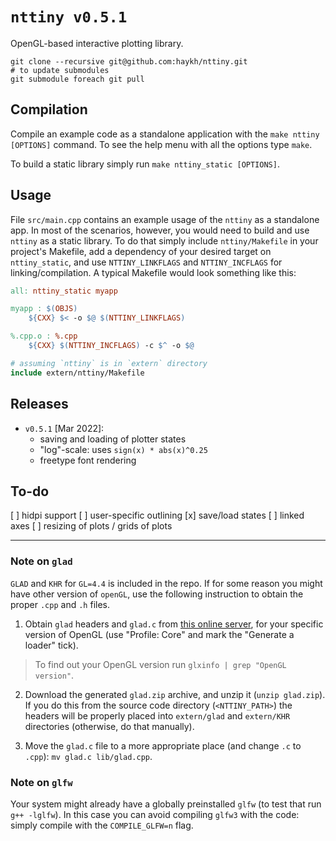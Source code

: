 # `nttiny v0.5.1`

OpenGL-based interactive plotting library.

```shell
git clone --recursive git@github.com:haykh/nttiny.git
# to update submodules
git submodule foreach git pull
```

## Compilation

Compile an example code as a standalone application with the `make nttiny [OPTIONS]` command. To see the help menu with all the options type `make`.

To build a static library simply run `make nttiny_static [OPTIONS]`.

## Usage

File `src/main.cpp` contains an example usage of the `nttiny` as a standalone app. In most of the scenarios, however, you would need to build and use `nttiny` as a static library. To do that simply include `nttiny/Makefile` in your project's Makefile, add a dependency of your desired target on `nttiny_static`, and use `NTTINY_LINKFLAGS` and `NTTINY_INCFLAGS` for linking/compilation. A typical Makefile would look something like this:

```Makefile
all: nttiny_static myapp

myapp : $(OBJS)
	${CXX} $< -o $@ $(NTTINY_LINKFLAGS)

%.cpp.o : %.cpp
	${CXX} $(NTTINY_INCFLAGS) -c $^ -o $@

# assuming `nttiny` is in `extern` directory
include extern/nttiny/Makefile
```

## Releases

* `v0.5.1` [Mar 2022]:
  - saving and loading of plotter states
  - "log"-scale: uses `sign(x) * abs(x)^0.25`
  - freetype font rendering

## To-do

[ ] hidpi support
[ ] user-specific outlining
[x] save/load states
[ ] linked axes
[ ] resizing of plots / grids of plots

---

### Note on `glad`

`GLAD` and `KHR` for `GL=4.4` is included in the repo. If for some reason you might have other version of `openGL`, use the following instruction to obtain the proper `.cpp` and `.h` files.

1. Obtain `glad` headers and `glad.c` from [this online server](https://glad.dav1d.de/), for your specific version of OpenGL (use "Profile: Core" and mark the "Generate a loader" tick).

> To find out your OpenGL version run `glxinfo | grep "OpenGL version"`.

2. Download the generated `glad.zip` archive, and unzip it (`unzip glad.zip`). If you do this from the source code directory (`<NTTINY_PATH>`) the headers will be properly placed into `extern/glad` and `extern/KHR` directories (otherwise, do that manually).

3. Move the `glad.c` file to a more appropriate place (and change `.c` to `.cpp`): `mv glad.c lib/glad.cpp`.

### Note on `glfw`

Your system might already have a globally preinstalled `glfw` (to test that run `g++ -lglfw`). In this case you can avoid compiling `glfw3` with the code: simply compile with the `COMPILE_GLFW=n` flag.
